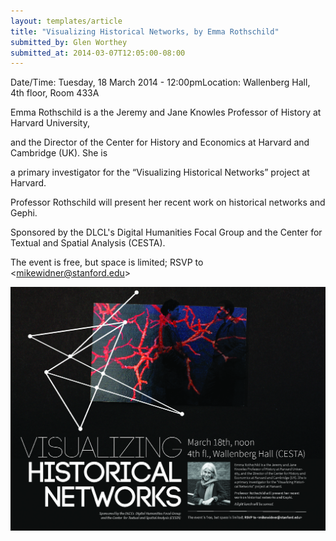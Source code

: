 ```yaml
---
layout: templates/article
title: "Visualizing Historical Networks, by Emma Rothschild"
submitted_by: Glen Worthey
submitted_at: 2014-03-07T12:05:00-08:00
---
```



Date/Time: Tuesday, 18 March 2014 - 12:00pmLocation: Wallenberg Hall, 4th floor, Room 433A

Emma Rothschild is a the Jeremy and Jane Knowles Professor of History at Harvard University,

and the Director of the Center for History and Economics at Harvard and Cambridge (UK). She is

a primary investigator for the “Visualizing Historical Networks” project at Harvard.



Professor Rothschild will present her recent work on historical networks and Gephi.



Sponsored by the DLCL's Digital Humanities Focal Group and the Center for Textual and Spatial Analysis (CESTA).



The event is free, but space is limited; RSVP to <[mikewidner@stanford.edu](mailto:mikewidner@stanford.edu)>




![](../post-images/0301-historicalnetworks.jpg)


